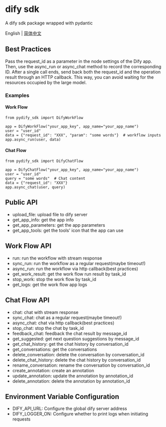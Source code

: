 # dify sdk
A dify sdk package wrapped with pydantic

English | [简体中文](./README.zh_CN.md)

## Best Practices
Pass the request_id as a parameter in the node settings of the Dify app. Then, use the async_run or async_chat method to record the corresponding ID. After a single call ends, send back both the request_id and the operation result through an HTTP callback. This way, you can avoid waiting for the resources occupied by the large model.

### Examples
#### Work Flow
```
from pydify_sdk import DifyWorkFlow

app = DifyWorkFlow("your_app_key", app_name="your_app_name")
user = "user_id" 
data = {"request_id": "XXX", "param": "some words"}  # workflow inputs
app.async_run(user, data)
```
#### Chat Flow
```
from pydify_sdk import DifyChatFlow

app = DifyChatFlow("your_app_key", app_name="your_app_name")
user = "user_id"
query = "some words"  # Chat content
data = {"request_id": "XXX"}
app.async_chat(user, query)
```

## Public API
- upload_file: upload file to dify server
- get_app_info: get the app info
- get_app_parameters: get the app parameters
- get_app_tools: get the tools' icon that the app can use

## Work Flow API
- run: run the workflow with stream response
- sync_run: run the workflow as a regular request(maybe timeout!)
- async_run: run the workflow via http callback(best practices)
- get_work_result: get the work flow run result by task_id
- stop_work: stop the work flow by task_id
- get_logs: get the work flow app logs 

## Chat Flow API
- chat: chat with stream response
- sync_chat: chat as a regular request(maybe timeout!)
- async_chat: chat via http callback(best practices)
- stop_chat: stop the chat by task_id
- feedback_chat: feedback the chat result by message_id
- get_suggested: get next question suggestions by message_id
- get_chat_history: get the chat history by conversation_id
- get_conversations: get the conversations
- delete_conversation: delete the conversation by conversation_id
- delete_chat_history: delete the chat history by conversation_id
- rename_conversation: rename the conversation by conversation_id
- create_annotation: create an annotation
- update_annotation: update the annotation by annotation_id
- delete_annotation: delete the annotation by annotation_id

## Environment Variable Configuration
- DIFY_API_URL: Configure the global dify server address
- DIFY_LOGGER_ON: Configure whether to print logs when initiating requests
